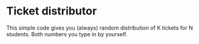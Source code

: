 # Ticket distributor

This simple code gives you (always) random distribution of K tickets for N students. 
Both numbers you type in by yourself.
